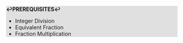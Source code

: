 <div style="margin:2em; background-color: #e0e0e0;">

<strong>↩PREREQUISITES↩</strong>

 * Integer Division
 * Equivalent Fraction
 * Fraction Multiplication

</div>

